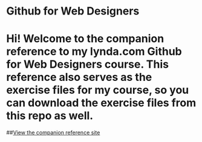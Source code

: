 # Github for Web Designers

# Hi! Welcome to the companion reference to my lynda.com Github for Web Designers course. This reference also serves as the exercise files for my course, so you can download the exercise files from this repo as well.

##[View the companion reference site](https://tprice2.github.io/github-for-web-designers/)
